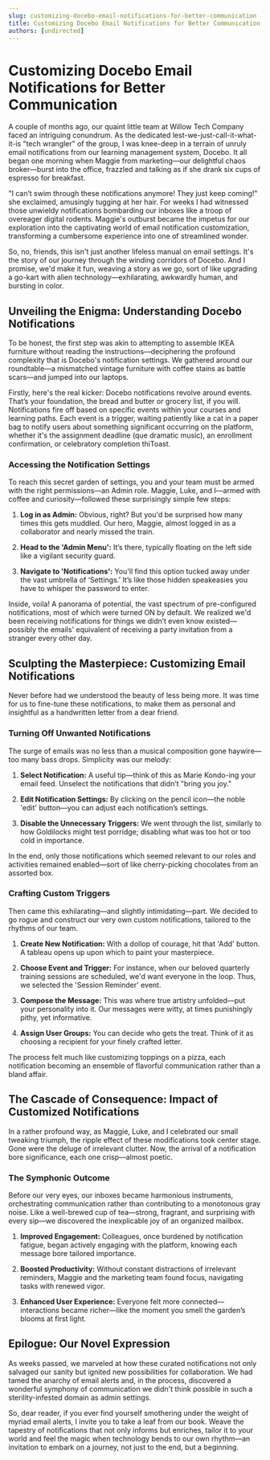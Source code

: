 ```yaml
---
slug: customizing-docebo-email-notifications-for-better-communication
title: Customizing Docebo Email Notifications for Better Communication
authors: [undirected]
---
```



# Customizing Docebo Email Notifications for Better Communication

A couple of months ago, our quaint little team at Willow Tech Company faced an intriguing conundrum. As the dedicated lest-we-just-call-it-what-it-is "tech wrangler" of the group, I was knee-deep in a terrain of unruly email notifications from our learning management system, Docebo. It all began one morning when Maggie from marketing—our delightful chaos broker—burst into the office, frazzled and talking as if she drank six cups of espresso for breakfast.

"I can’t swim through these notifications anymore! They just keep coming!" she exclaimed, amusingly tugging at her hair. For weeks I had witnessed those unwieldy notifications bombarding our inboxes like a troop of overeager digital rodents. Maggie's outburst became the impetus for our exploration into the captivating world of email notification customization, transforming a cumbersome experience into one of streamlined wonder.

So, no, friends, this isn't just another lifeless manual on email settings. It's the story of our journey through the winding corridors of Docebo. And I promise, we'd make it fun, weaving a story as we go, sort of like upgrading a go-kart with alien technology—exhilarating, awkwardly human, and bursting in color.

## Unveiling the Enigma: Understanding Docebo Notifications

To be honest, the first step was akin to attempting to assemble IKEA furniture without reading the instructions—deciphering the profound complexity that is Docebo's notification settings. We gathered around our roundtable—a mismatched vintage furniture with coffee stains as battle scars—and jumped into our laptops. 

Firstly, here's the real kicker: Docebo notifications revolve around events. That’s your foundation, the bread and butter or grocery list, if you will. Notifications fire off based on specific events within your courses and learning paths. Each event is a trigger, waiting patiently like a cat in a paper bag to notify users about something significant occurring on the platform, whether it's the assignment deadline (que dramatic music), an enrollment confirmation, or celebratory completion thiToast.

### Accessing the Notification Settings

To reach this secret garden of settings, you and your team must be armed with the right permissions—an Admin role. Maggie, Luke, and I—armed with coffee and curiosity—followed these surprisingly simple few steps:

1. **Log in as Admin:** Obvious, right? But you'd be surprised how many times this gets muddled. Our hero, Maggie, almost logged in as a collaborator and nearly missed the train.
   
2. **Head to the 'Admin Menu':** It’s there, typically floating on the left side like a vigilant security guard.
   
3. **Navigate to 'Notifications':** You'll find this option tucked away under the vast umbrella of ‘Settings.’ It’s like those hidden speakeasies you have to whisper the password to enter.

Inside, voila! A panorama of potential, the vast spectrum of pre-configured notifications, most of which were turned ON by default. We realized we'd been receiving notifications for things we didn’t even know existed—possibly the emails' equivalent of receiving a party invitation from a stranger every other day.

## Sculpting the Masterpiece: Customizing Email Notifications

Never before had we understood the beauty of less being more. It was time for us to fine-tune these notifications, to make them as personal and insightful as a handwritten letter from a dear friend.

### Turning Off Unwanted Notifications

The surge of emails was no less than a musical composition gone haywire—too many bass drops. Simplicity was our melody:

1. **Select Notification:** A useful tip—think of this as Marie Kondo-ing your email feed. Unselect the notifications that didn’t "bring you joy."
   
2. **Edit Notification Settings:** By clicking on the pencil icon—the noble 'edit' button—you can adjust each notification’s settings.
   
3. **Disable the Unnecessary Triggers:** We went through the list, similarly to how Goldilocks might test porridge; disabling what was too hot or too cold in importance.

In the end, only those notifications which seemed relevant to our roles and activities remained enabled—sort of like cherry-picking chocolates from an assorted box.

### Crafting Custom Triggers

Then came this exhilarating—and slightly intimidating—part. We decided to go rogue and construct our very own custom notifications, tailored to the rhythms of our team.

1. **Create New Notification:** With a dollop of courage, hit that 'Add' button. A tableau opens up upon which to paint your masterpiece.
   
2. **Choose Event and Trigger:** For instance, when our beloved quarterly training sessions are scheduled, we'd want everyone in the loop. Thus, we selected the 'Session Reminder' event.
   
3. **Compose the Message:** This was where true artistry unfolded—put your personality into it. Our messages were witty, at times punishingly pithy, yet informative.

4. **Assign User Groups:** You can decide who gets the treat. Think of it as choosing a recipient for your finely crafted letter.

The process felt much like customizing toppings on a pizza, each notification becoming an ensemble of flavorful communication rather than a bland affair.

## The Cascade of Consequence: Impact of Customized Notifications

In a rather profound way, as Maggie, Luke, and I celebrated our small tweaking triumph, the ripple effect of these modifications took center stage. Gone were the deluge of irrelevant clutter. Now, the arrival of a notification bore significance, each one crisp—almost poetic. 

### The Symphonic Outcome

Before our very eyes, our inboxes became harmonious instruments, orchestrating communication rather than contributing to a monotonous gray noise. Like a well-brewed cup of tea—strong, fragrant, and surprising with every sip—we discovered the inexplicable joy of an organized mailbox. 

1. **Improved Engagement:** Colleagues, once burdened by notification fatigue, began actively engaging with the platform, knowing each message bore tailored importance.
   
2. **Boosted Productivity:** Without constant distractions of irrelevant reminders, Maggie and the marketing team found focus, navigating tasks with renewed vigor.

3. **Enhanced User Experience:** Everyone felt more connected—interactions became richer—like the moment you smell the garden’s blooms at first light.

## Epilogue: Our Novel Expression

As weeks passed, we marveled at how these curated notifications not only salvaged our sanity but ignited new possibilities for collaboration. We had tamed the anarchy of email alerts and, in the process, discovered a wonderful symphony of communication we didn't think possible in such a sterility-infested domain as admin settings.

So, dear reader, if you ever find yourself smothering under the weight of myriad email alerts, I invite you to take a leaf from our book. Weave the tapestry of notifications that not only informs but enriches, tailor it to your world and feel the magic when technology bends to our own rhythm—an invitation to embark on a journey, not just to the end, but a beginning.